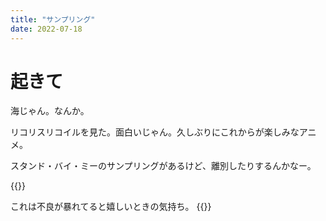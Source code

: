```yaml
---
title: "サンプリング"
date: 2022-07-18
---
```


# 起きて
海じゃん。なんか。

リコリスリコイルを見た。面白いじゃん。久しぶりにこれからが楽しみなアニメ。

スタンド・バイ・ミーのサンプリングがあるけど、離別したりするんかなー。

{{<tweet user="dango_bot" id="1546542007555747841">}}

これは不良が暴れてると嬉しいときの気持ち。
{{<tweet user="dango_bot" id="1548948052504809473">}}


